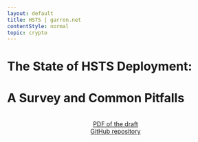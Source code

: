 ```yaml
---
layout: default
title: HSTS | garron.net
contentStyle: normal
topic: crypto
---
```


# The State of HSTS Deployment:

# A Survey and Common Pitfalls

<br>
<center>
<a href="./hsts-2013.pdf">PDF of the draft</a><br>
<a href="https://github.com/lgarron/HSTS">GitHub repository</a>
</center>